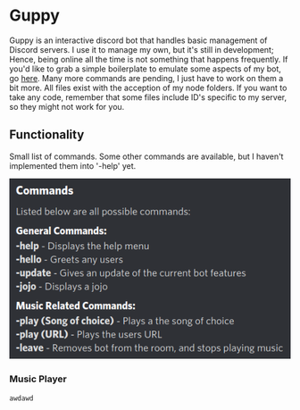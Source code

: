 # Guppy
Guppy is an interactive discord bot that handles basic management of Discord servers. I use it to manage my own, but it's still in development; Hence, being online all the time is not something that happens frequently. If you'd like to grab a simple boilerplate to emulate some aspects of my bot, go [here](https://github.com/rampus-bit/DiscordBot-Sapling). Many more commands are pending, I just have to work on them a bit more. All files exist with the acception of my node folders. If you want to take any code, remember that some files include ID's specific to my server, so they might not work for you.

## Functionality
Small list of commands. Some other commands are available, but I haven't implemented them into '-help' yet.

<p align="center">
  <img src="images/commands.png">
</p>

### Music Player

```
awdawd
```
<!--<img src="images/musicplay.png">-->
<!--<img src="images/notemusic.png">-->
<!--<img src="images/channel-leave.png">-->

<!--<img src="images/guppy.png">-->

